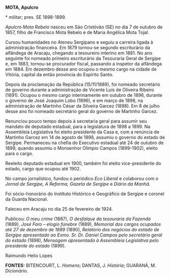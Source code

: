 **MOTA, Apulcro**

\* militar; pres. SE 1898-1899.

*Apulcro Mota Rebelo* nasceu em São Cristóvão (SE) no dia 7 de outubro
de 1857, filho de Francisco Mota Rebelo e de Maria Angélica Mota Tojal.

Cursou humanidades no Ateneu Sergipano e seguiu a carreira ligada à
administração financeira. Em 1879 tornou-se segundo escriturário da
alfândega de Aracaju, chegando a tesoureiro interino em 1881. No ano
seguinte foi nomeado primeiro escriturário da Tesouraria Geral de
Sergipe e, em 1883, tornou-se procurador fiscal, passando a inspetor da
alfândega em 1884. Em dezembro desse ano ocupou o mesmo cargo na cidade
de Vitória, capital da então província do Espírito Santo.

Depois da proclamação da República (15/11/1889), foi nomeado secretário
de governo durante a administração de Vicente Luís de Oliveira Ribeiro
(1891). Ocupou o mesmo cargo interinamente em outubro de 1896, durante o
governo de José Joaquim Lobo (1896), e em março de 1898, na
administração de Martinho César da Silveira Garcez (1898). Em 8 de julho
desse ano foi nomeado secretário geral do governo de Martinho Garcez.

Renunciou pouco tempo depois à secretaria geral para assumir seu mandato
de deputado estadual, para a legislatura de 1898 a 1899. Na Assembleia
Legislativa foi eleito presidente da Casa e, com a renúncia de Martinho
Garcez em 14 de agosto de 1898, assumiu o governo do estado de Sergipe.
Permaneceu na chefia do Executivo estadual até 24 de outubro de 1899,
quando assumiu o Monsenhor Olímpio Campos (1899-1902), eleito para o
cargo.

Reeleito deputado estadual em 1900, também foi eleito vice-presidente do
estado, cargo que ocupou até 1902.

No campo jornalístico, fundou o periódico *Eco Liberal* e colaborou com
o *Jornal de Sergipe, A Reforma, Gazeta de Sergipe* e *Diário da Manhã*.

Foi sócio-honorário do Instituto Histórico e Geográfico de Sergipe e
coronel da Guarda Nacional.

Faleceu em Aracaju no dia 25 de fevereiro de 1924.

Publicou: *O meu crime* (1887), *O desfalque da tesouraria da Fazenda*
(1889), *José Faro – elogio fúnebre* (1889), *Memorial dos cargos
ocupados até 27 de dezembro* *de 1889* (1890), *Relatório dos negócios
do estado de Sergipe apresentado ao Exmo. Sr.* *Dr. Daniel Campos pelo
secretário geral do estado* (1898), *Mensagem apresentada à* *Assembleia
Legislativa pelo presidente do estado* (1899).

Raimundo Helio Lopes

**FONTES:** BITENCOURT, L. *Homens*; DANTAS, J. *História*; GUARANÁ, M.
*Dicionário*.
